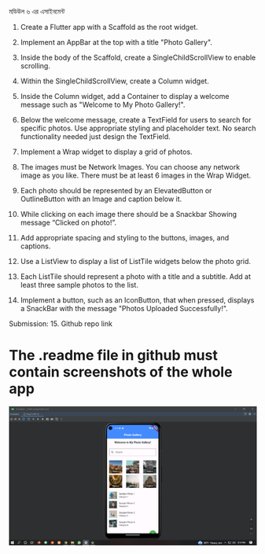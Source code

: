 মডিউল ৬ এর এসাইনমেন্ট
1. Create a Flutter app with a Scaffold as the root widget.
2. Implement an AppBar at the top with a title "Photo Gallery".
3. Inside the body of the Scaffold, create a SingleChildScrollView to enable scrolling.
4. Within the SingleChildScrollView, create a Column widget.
5. Inside the Column widget, add a Container to display a welcome message such as "Welcome to My Photo Gallery!".
6. Below the welcome message, create a TextField for users to search for specific photos. Use appropriate styling and placeholder text. No search functionality needed just design the TextField.

7. Implement a Wrap widget to display a grid of photos.
8. The images must be Network Images. You can choose any network image as you like. There must be at least 6 images in the Wrap Widget.
9. Each photo should be represented by an ElevatedButton or OutlineButton with an Image and caption below it.
10. While clicking on each image there should be a Snackbar Showing message “Clicked on photo!”.
11. Add appropriate spacing and styling to the buttons, images, and captions.
12. Use a ListView to display a list of ListTile widgets below the photo grid.
13. Each ListTile should represent a photo with a title and a subtitle. Add at least three sample photos to the list.
14. Implement a button, such as an IconButton, that when pressed, displays a SnackBar with the message "Photos Uploaded Successfully!".

Submission:
15. Github repo link 

# The .readme file in github must contain screenshots of the whole app

![img_1.png](img_1.png)